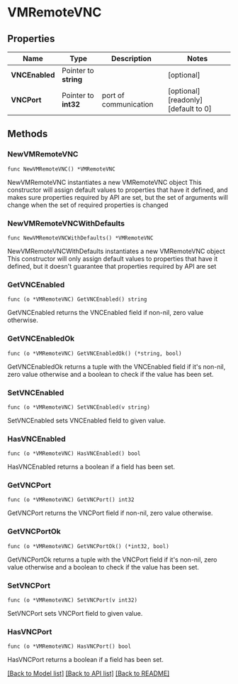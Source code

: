 # VMRemoteVNC

## Properties

Name | Type | Description | Notes
------------ | ------------- | ------------- | -------------
**VNCEnabled** | Pointer to **string** |  | [optional] 
**VNCPort** | Pointer to **int32** | port of communication | [optional] [readonly] [default to 0]

## Methods

### NewVMRemoteVNC

`func NewVMRemoteVNC() *VMRemoteVNC`

NewVMRemoteVNC instantiates a new VMRemoteVNC object
This constructor will assign default values to properties that have it defined,
and makes sure properties required by API are set, but the set of arguments
will change when the set of required properties is changed

### NewVMRemoteVNCWithDefaults

`func NewVMRemoteVNCWithDefaults() *VMRemoteVNC`

NewVMRemoteVNCWithDefaults instantiates a new VMRemoteVNC object
This constructor will only assign default values to properties that have it defined,
but it doesn't guarantee that properties required by API are set

### GetVNCEnabled

`func (o *VMRemoteVNC) GetVNCEnabled() string`

GetVNCEnabled returns the VNCEnabled field if non-nil, zero value otherwise.

### GetVNCEnabledOk

`func (o *VMRemoteVNC) GetVNCEnabledOk() (*string, bool)`

GetVNCEnabledOk returns a tuple with the VNCEnabled field if it's non-nil, zero value otherwise
and a boolean to check if the value has been set.

### SetVNCEnabled

`func (o *VMRemoteVNC) SetVNCEnabled(v string)`

SetVNCEnabled sets VNCEnabled field to given value.

### HasVNCEnabled

`func (o *VMRemoteVNC) HasVNCEnabled() bool`

HasVNCEnabled returns a boolean if a field has been set.

### GetVNCPort

`func (o *VMRemoteVNC) GetVNCPort() int32`

GetVNCPort returns the VNCPort field if non-nil, zero value otherwise.

### GetVNCPortOk

`func (o *VMRemoteVNC) GetVNCPortOk() (*int32, bool)`

GetVNCPortOk returns a tuple with the VNCPort field if it's non-nil, zero value otherwise
and a boolean to check if the value has been set.

### SetVNCPort

`func (o *VMRemoteVNC) SetVNCPort(v int32)`

SetVNCPort sets VNCPort field to given value.

### HasVNCPort

`func (o *VMRemoteVNC) HasVNCPort() bool`

HasVNCPort returns a boolean if a field has been set.


[[Back to Model list]](../README.md#documentation-for-models) [[Back to API list]](../README.md#documentation-for-api-endpoints) [[Back to README]](../README.md)


